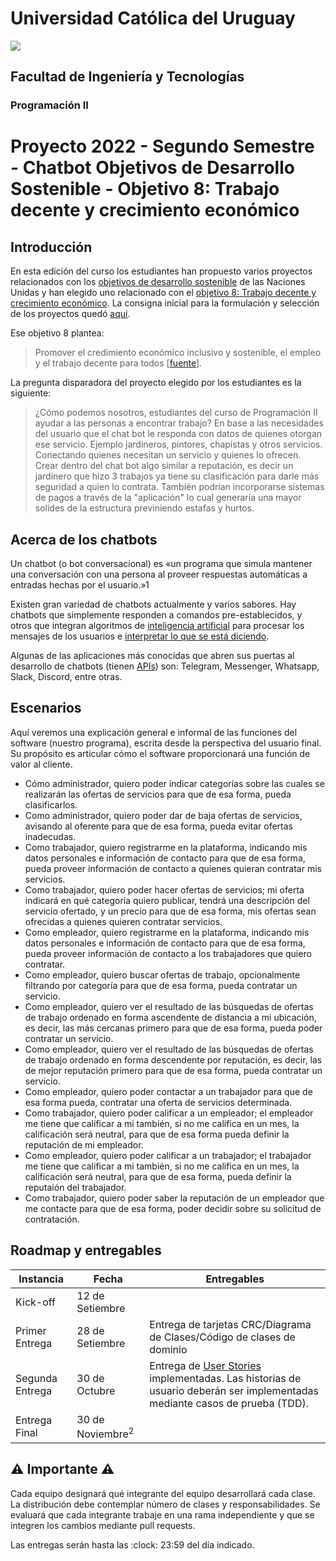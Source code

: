 # Universidad Católica del Uruguay
<img src="https://ucu.edu.uy/sites/all/themes/univer/logo.png">

## Facultad de Ingeniería y Tecnologías
### Programación II

# Proyecto 2022 - Segundo Semestre - Chatbot Objetivos de Desarrollo Sostenible - Objetivo 8: Trabajo decente y crecimiento económico

## Introducción

En esta edición del curso los estudiantes han propuesto varios proyectos relacionados con los [objetivos de desarrollo sostenible](https://www.un.org/sustainabledevelopment/es/objetivos-de-desarrollo-sostenible/) de las Naciones Unidas y han elegido uno relacionado con el [objetivo 8: Trabajo decente y crecimiento económico](https://www.un.org/sustainabledevelopment/es/economic-growth/). La consigna inicial para la formulación y selección de los proyectos quedó [aquí](./Propuesta.md).

Ese objetivo 8 plantea:

> Promover el credimiento económico inclusivo y sostenible, el empleo y el trabajo decente para todos [[fuente](https://www.un.org/sustainabledevelopment/es/economic-growth/)].

La pregunta disparadora del proyecto elegido por los estudiantes es la siguiente:

> ¿Cómo podemos nosotros, estudiantes del curso de Programación II ayudar a las personas a encontrar trabajo? En base a las necesidades del usuario que el chat bot le responda con datos de quienes otorgan ese servicio. Ejemplo jardineros, pintores, chapistas y otros servicios. Conectando quienes necesitan un servicio y quienes lo ofrecen. Crear dentro del chat bot algo similar a reputación, es decir un jardinero que hizo 3 trabajos ya tiene su clasificación para darle más seguridad a quien lo contrata. También podrían incorporarse sistemas de pagos a través de la "aplicación" lo cual generaría una mayor solides de la estructura previniendo estafas y hurtos.

## Acerca de los chatbots

Un chatbot (o bot conversacional) es «un programa que simula mantener una conversación con una persona al proveer respuestas automáticas a entradas hechas por el usuario.»1

Existen gran variedad de chatbots actualmente y varios sabores. Hay chatbots que simplemente responden a comandos pre-establecidos, y otros que integran algoritmos de [inteligencia artificial](https://es.wikipedia.org/wiki/Inteligencia_artificial) para procesar los mensajes de los usuarios e [interpretar lo que se está diciendo](https://es.wikipedia.org/wiki/Procesamiento_de_lenguajes_naturales).

Algunas de las aplicaciones más conocidas que abren sus puertas al desarrollo de chatbots (tienen [APIs](https://es.wikipedia.org/wiki/Interfaz_de_programaci%C3%B3n_de_aplicaciones)) son: Telegram, Messenger, Whatsapp, Slack, Discord, entre otras.

## Escenarios

Aquí veremos una explicación general e informal de las funciones del software (nuestro programa), escrita desde la perspectiva del usuario final. Su propósito es articular cómo el software proporcionará una función de valor al cliente.

- Cómo administrador, quiero poder indicar categorías sobre las cuales se realizarán las ofertas de servicios para que de esa forma, pueda clasificarlos.
- Como administrador, quiero poder dar de baja ofertas de servicios, avisando al oferente para que de esa forma, pueda evitar ofertas inadecudas.
- Como trabajador, quiero registrarme en la plataforma, indicando mis datos personales e información de contacto para que de esa forma, pueda proveer información de contacto a quienes quieran contratar mis servicios.
- Como trabajador, quiero poder hacer ofertas de servicios; mi oferta indicará en qué categoría quiero publicar, tendrá una descripción del servicio ofertado, y un precio para que de esa forma, mis ofertas sean ofrecidas a quienes quieren contratar servicios.
- Como empleador, quiero registrarme en la plataforma, indicando mis datos personales e información de contacto para que de esa forma, pueda proveer información de contacto a los trabajadores que quiero contratar.
- Como empleador, quiero buscar ofertas de trabajo, opcionalmente filtrando por categoría para que de esa forma, pueda contratar un servicio.
- Como empleador, quiero ver el resultado de las búsquedas de ofertas de trabajo ordenado en forma ascendente de distancia a mi ubicación, es decir, las más cercanas primero para que de esa forma, pueda poder contratar un servicio.
- Como empleador, quiero ver el resultado de las búsquedas de ofertas de trabajo ordenado en forma descendente por reputación, es decir, las de mejor reputación primero para que de esa forma, pueda contratar un servicio.
- Como empleador, quiero poder contactar a un trabajador para que de esa forma pueda, contratar una oferta de servicios determinada.
- Como trabajador, quiero poder calificar a un empleador; el empleador me tiene que calificar a mi también, si no me califica en un mes, la calificación será neutral, para que de esa forma pueda definir la reputación de mi empleador.
- Como empleador, quiero poder calificar a un trabajador; el trabajador me tiene que calificar a mi también, si no me califica en un mes, la calificación será neutral, para que de esa forma, pueda definir la reputaión del trabajador.
- Como trabajador, quiero poder saber la reputación de un empleador que me contacte para que de esa forma, poder decidir sobre su solicitud de contratación.

## Roadmap y entregables
| Instancia | Fecha | Entregables |
| --- | --- | --- |
| Kick-off | 12 de Setiembre |
| Primer Entrega | 28 de Setiembre | Entrega de tarjetas CRC/Diagrama de Clases/Código de clases de dominio
| Segunda Entrega | 30 de Octubre | Entrega de [User Stories](https://es.wikipedia.org/wiki/Historias_de_usuario) implementadas. Las historias de usuario deberán ser implementadas mediante casos de prueba (TDD).
| Entrega Final | 30 de Noviembre<sup>2</sup>|

## :warning: Importante :warning:

Cada equipo designará qué integrante del equipo desarrollará cada clase. La distribución debe contemplar número de clases y responsabilidades. Se evaluará que cada integrante trabaje en una rama independiente y que se integren los cambios mediante pull requests.

Las entregas serán hasta las :clock: 23:59 del día indicado.